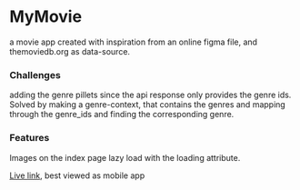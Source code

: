 # MyMovie

a movie app created with inspiration from an online figma file, and themoviedb.org as data-source.

### **Challenges**

adding the genre pillets since the api response only provides the genre ids.
Solved by making a genre-context, that contains the genres and mapping through the genre_ids and finding the corresponding genre.

### **Features**
Images on the index page lazy load with the loading attribute. 

[Live link](https://carstensmovie.netlify.app), best viewed as mobile app
